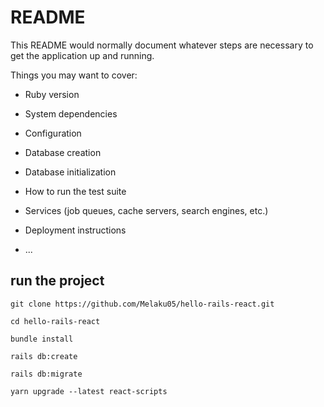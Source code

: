 # README

This README would normally document whatever steps are necessary to get the
application up and running.

Things you may want to cover:

* Ruby version

* System dependencies

* Configuration

* Database creation

* Database initialization

* How to run the test suite

* Services (job queues, cache servers, search engines, etc.)

* Deployment instructions

* ...

## run the project
`git clone https://github.com/Melaku05/hello-rails-react.git`

`cd hello-rails-react`

`bundle install`

`rails db:create`

`rails db:migrate`

`yarn upgrade --latest react-scripts`